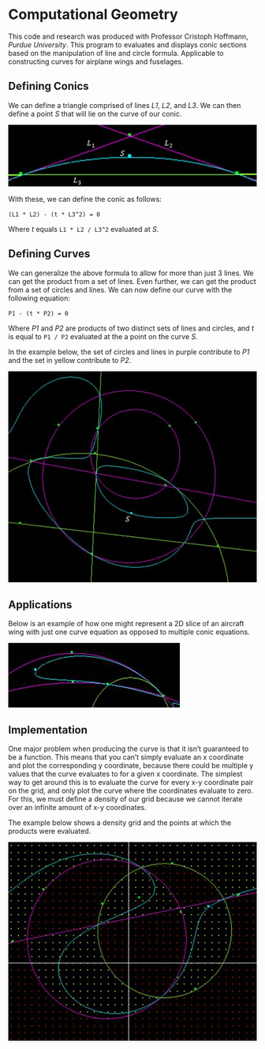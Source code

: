 # Computational Geometry
This code and research was produced with Professor Cristoph Hoffmann, *Purdue University*. 
This program to evaluates and displays conic sections based on the manipulation of line and circle formula. Applicable to constructing curves for airplane wings and fuselages.

## Defining Conics
We can define a triangle comprised of lines *L1*, *L2*, and *L3*.
We can then define a point *S* that will lie on the curve of our conic.

![Imagine there's a picture here displaying what I've just described...](https://raw.githubusercontent.com/ryndvs96/comp-geometry/master/examples/L1L2L3S.jpg)

With these, we can define the conic as follows:

```
(L1 * L2) - (t * L3^2) = 0
```

Where *t* equals `L1 * L2 / L3^2` evaluated at *S*.

## Defining Curves

We can generalize the above formula to allow for more than just 3 lines.
We can get the product from a set of lines. Even further, we can get the
product from a set of circles and lines.
We can now define our curve with the following equation:

```
P1 - (t * P2) = 0
```

Where *P1* and *P2* are products of two distinct sets of lines and
circles, and *t* is equal to `P1 / P2` evaluated at the a point on the curve *S*.

In the example below, the set of circles and lines in purple contribute to *P1* and the set in yellow contribute to *P2*.

![Imagine there's a picture here displaying what I've just described...](https://raw.githubusercontent.com/ryndvs96/comp-geometry/master/examples/Curves1.jpg)

## Applications

Below is an example of how one might represent a 2D slice of an aircraft wing with just one curve equation as opposed to multiple conic equations.

![Imagine there's a picture here displaying what I've just described...](https://raw.githubusercontent.com/ryndvs96/comp-geometry/master/examples/Wing.jpg)

## Implementation

One major problem when producing the curve is that it isn’t guaranteed to be a function. This means that
you can’t simply evaluate an x coordinate and plot the corresponding y coordinate, because there could be
multiple y values that the curve evaluates to for a given x coordinate. The simplest way to get around
this is to evaluate the curve for every x-y coordinate pair on the grid, and only plot the curve where the
coordinates evaluate to zero. For this, we must define a density of our grid because we cannot iterate over
an infinite amount of x-y coordinates. 

The example below shows a density grid and the points at which the products were evaluated.

![Imagine there's a picture here displaying what I've just described...](https://raw.githubusercontent.com/ryndvs96/comp-geometry/master/examples/Curves2.jpg)
